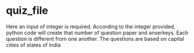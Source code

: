 # quiz_file
Here an input of integer is required.
According to the integer provided, python code will create that number of question paper and anserkeys.
Each question is different from one another.
The questions are based on capital cities of states of India
